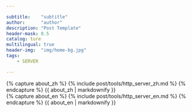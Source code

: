 ```yaml
---

subtitle:    "subtitle"
author:      "author"
description: "Post Template"
header-mask: 0.5
catalog: ture
multilingual: true
header-img:  "img/home-bg.jpg"
tags:
    - SERVER

---
```



<!-- Chinese Version -->
<div class="zh post-container">
    {% capture about_zh %}
        {% include post/tools/http_server_zh.md %}
     {% endcapture %}
    {{ about_zh | markdownify }}
</div>

<!-- English Version -->
<div class="en post-container">
    {% capture about_en %}
        {% include post/tools/http_server_en.md %}
    {% endcapture %}
    {{ about_en | markdownify }}
</div>
